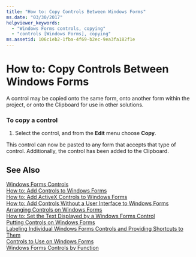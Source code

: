 ```yaml
---
title: "How to: Copy Controls Between Windows Forms"
ms.date: "03/30/2017"
helpviewer_keywords: 
  - "Windows Forms controls, copying"
  - "controls [Windows Forms], copying"
ms.assetid: 106c1eb2-1fba-4f69-b2ec-9ea3fa182f1e
---
```

# How to: Copy Controls Between Windows Forms
A control may be copied onto the same form, onto another form within the project, or onto the Clipboard for use in other solutions.  
  
### To copy a control  
  
1.  Select the control, and from the **Edit** menu choose **Copy**.  
  
 This control can now be pasted to any form that accepts that type of control. Additionally, the control has been added to the Clipboard.  
  
## See Also  
 [Windows Forms Controls](../../../../docs/framework/winforms/controls/index.md)  
 [How to: Add Controls to Windows Forms](../../../../docs/framework/winforms/controls/how-to-add-controls-to-windows-forms.md)  
 [How to: Add ActiveX Controls to Windows Forms](../../../../docs/framework/winforms/controls/how-to-add-activex-controls-to-windows-forms.md)  
 [How to: Add Controls Without a User Interface to Windows Forms](../../../../docs/framework/winforms/controls/how-to-add-controls-without-a-user-interface-to-windows-forms.md)  
 [Arranging Controls on Windows Forms](../../../../docs/framework/winforms/controls/arranging-controls-on-windows-forms.md)  
 [How to: Set the Text Displayed by a Windows Forms Control](../../../../docs/framework/winforms/controls/how-to-set-the-text-displayed-by-a-windows-forms-control.md)  
 [Putting Controls on Windows Forms](../../../../docs/framework/winforms/controls/putting-controls-on-windows-forms.md)  
 [Labeling Individual Windows Forms Controls and Providing Shortcuts to Them](../../../../docs/framework/winforms/controls/labeling-individual-windows-forms-controls-and-providing-shortcuts-to-them.md)  
 [Controls to Use on Windows Forms](../../../../docs/framework/winforms/controls/controls-to-use-on-windows-forms.md)  
 [Windows Forms Controls by Function](../../../../docs/framework/winforms/controls/windows-forms-controls-by-function.md)
